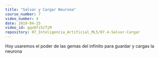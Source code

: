 ```yaml
---
title: "Salvar y Cargar Neurona"
course_number: 7
video_number: 4
date: 2019-04-25
video_id: gqvQfi5zTiM
repository: 07_Inteligencia_Artificial_ML5/07.4-Salvar-Cargar
---
```


Hoy usaremos el poder de las gemas del infinito para guardar y cargas la neurona
